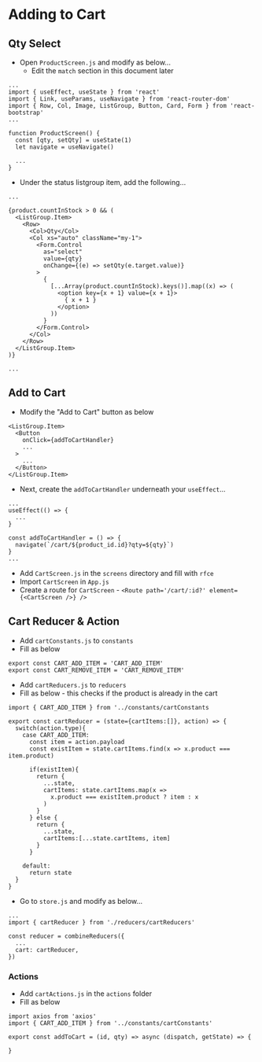 # Adding to Cart
## Qty Select
- Open `ProductScreen.js` and modify as below...
  - Edit the `match` section in this document later

```
...
import { useEffect, useState } from 'react'
import { Link, useParams, useNavigate } from 'react-router-dom' 
import { Row, Col, Image, ListGroup, Button, Card, Form } from 'react-bootstrap'
...

function ProductScreen() {
  const [qty, setQty] = useState(1)
  let navigate = useNavigate()
 
  ...
}
```

- Under the status listgroup item, add the following...

```
...

{product.countInStock > 0 && (
  <ListGroup.Item>
    <Row>
      <Col>Qty</Col>
      <Col xs="auto" className="my-1">
        <Form.Control
          as="select"
          value={qty}
          onChange={(e) => setQty(e.target.value)}
        >
          {
            [...Array(product.countInStock).keys()].map((x) => (
              <option key={x + 1} value={x + 1}>
                { x + 1 } 
              </option>
            ))
          }
        </Form.Control>
      </Col>
    </Row>
  </ListGroup.Item>
)}

...
```

## Add to Cart
- Modify the "Add to Cart" button as below

```
<ListGroup.Item>
  <Button
    onClick={addToCartHandler}
    ...
  >
    ...
  </Button>
</ListGroup.Item>
```

- Next, create the `addToCartHandler` underneath your `useEffect`...

```
...
useEffect(() => {
  ...
}

const addToCartHandler = () => {
  navigate(`/cart/${product_id.id}?qty=${qty}`)
}
...
```

- Add `CartScreen.js` in the `screens` directory and fill with `rfce`
- Import `CartScreen` in `App.js`
- Create a route for `CartScreen` - `<Route path='/cart/:id?' element={<CartScreen />} />`

## Cart Reducer & Action
- Add `cartConstants.js` to `constants`
- Fill as below

```
export const CART_ADD_ITEM = 'CART_ADD_ITEM'
export const CART_REMOVE_ITEM = 'CART_REMOVE_ITEM'
```

- Add `cartReducers.js` to `reducers`
- Fill as below - this checks if the product is already in the cart

```
import { CART_ADD_ITEM } from '../constants/cartConstants

export const cartReducer = (state={cartItems:[]}, action) => {
  switch(action.type){
    case CART_ADD_ITEM:
      const item = action.payload
      const existItem = state.cartItems.find(x => x.product === item.product)
      
      if(existItem){
        return {
          ...state,
          cartItems: state.cartItems.map(x => 
            x.product === existItem.product ? item : x
          )
        }
      } else {
        return {
          ...state,
          cartItems:[...state.cartItems, item]
        }
      }
      
    default:
      return state
  }
}
```
- Go to `store.js` and modify as below...

```
...
import { cartReducer } from './reducers/cartReducers'

const reducer = combineReducers({
  ...
  cart: cartReducer,
})
```

### Actions
- Add `cartActions.js` in the `actions` folder
- Fill as below

```
import axios from 'axios'
import { CART_ADD_ITEM } from '../constants/cartConstants'

export const addToCart = (id, qty) => async (dispatch, getState) => {
  
}
```

